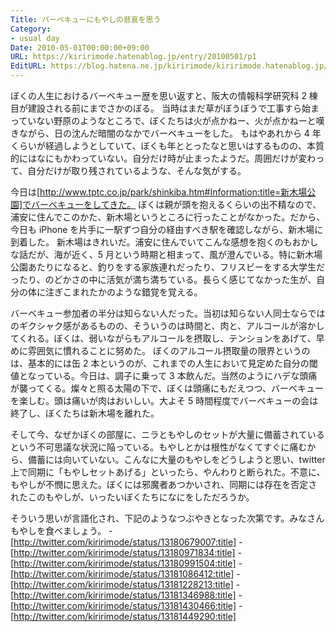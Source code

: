```yaml
---
Title: バーベキューにもやしの悲哀を思う
Category:
- usual day
Date: 2010-05-01T00:00:00+09:00
URL: https://kiririmode.hatenablog.jp/entry/20100501/p1
EditURL: https://blog.hatena.ne.jp/kiririmode/kiririmode.hatenablog.jp/atom/entry/8454420450078211932
---
```


ぼくの人生におけるバーベキュー歴を思い返すと、阪大の情報科学研究科 2 棟目が建設される前にまでさかのぼる。
当時はまだ草がぼうぼうで工事すら始まっていない野原のようなところで、ぼくたちは火が点かねー、火が点かねーと嘆きながら、日の沈んだ暗闇のなかでバーベキューをした。
もはやあれから 4 年くらいが経過しようとしていて、ぼくも年ととったなと思いはするものの、本質的にはなにもかわっていない。自分だけ時が止まったようだ。周囲だけが変わって、自分だけが取り残されているような、そんな気がする。


今日は[http://www.tptc.co.jp/park/shinkiba.htm#Information:title=新木場公園]でバーベキューをしてきた。
ぼくは親が頭を抱えるくらいの出不精なので、浦安に住んでこのかた、新木場というところに行ったことがなかった。だから、今日も iPhone を片手に一駅ずつ自分の経由すべき駅を確認しながら、新木場に到着した。
新木場はきれいだ。浦安に住んでいてこんな感想を抱くのもおかしな話だが、海が近く、5 月という時期と相まって、風が澄んでいる。特に新木場公園あたりになると、釣りをする家族連れだったり、フリスビーをする大学生だったり、のどかさの中に活気が満ち満ちている。長らく感じてなかった生が、自分の体に注ぎこまれたかのような錯覚を覚える。

バーベキュー参加者の半分は知らない人だった。当初は知らない人同士ならではのギクシャク感があるものの、そういうのは時間と、肉と、アルコールが溶かしてくれる。ぼくは、弱いながらもアルコールを摂取し、テンションをあげて、早めに雰囲気に慣れることに努めた。
ぼくのアルコール摂取量の限界というのは、基本的には缶 2 本というのが、これまでの人生において見定めた自分の閾値となっている。今日は、調子に乗って 3 本飲んだ。当然のようにハデな頭痛が襲ってくる。燦々と照る太陽の下で、ぼくは頭痛にもだえつつ、バーベキューを楽しむ。頭は痛いが肉はおいしい。大よそ 5 時間程度でバーベキューの会は終了し、ぼくたちは新木場を離れた。

そして今、なぜかぼくの部屋に、ニラともやしのセットが大量に備蓄されているという不可思議な状況に陥っている。もやしとかは根性がなくてすぐに痛むから、備蓄には向いていない。こんなに大量のもやしをどうしようと思い、twitter 上で同期に「もやしセットあげる」といったら、やんわりと断られた。不意に、もやしが不憫に思えた。ぼくには邪魔者あつかいされ、同期には存在を否定されたこのもやしが、いったいぼくたちになにをしただろうか。

そういう思いが言語化され、下記のようなつぶやきとなった次第です。みなさんもやしを食べましょう。
-[http://twitter.com/kiririmode/status/13180679007:title]
-[http://twitter.com/kiririmode/status/13180971834:title]
-[http://twitter.com/kiririmode/status/13180991504:title]
-[http://twitter.com/kiririmode/status/13181086412:title]
-[http://twitter.com/kiririmode/status/13181228213:title]
-[http://twitter.com/kiririmode/status/13181346988:title]
-[http://twitter.com/kiririmode/status/13181430466:title]
-[http://twitter.com/kiririmode/status/13181449290:title]
